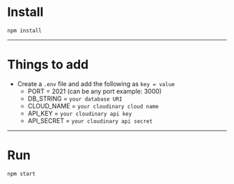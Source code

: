 # Install

`npm install`

---

# Things to add

- Create a `.env` file and add the following as `key = value`
  - PORT = 2021 (can be any port example: 3000)
  - DB_STRING = `your database URI`
  - CLOUD_NAME = `your cloudinary cloud name`
  - API_KEY = `your cloudinary api key`
  - API_SECRET = `your cloudinary api secret`

---

# Run

`npm start`
